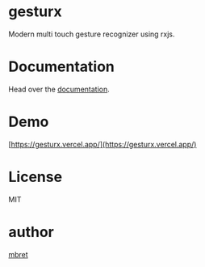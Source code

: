 # gesturx

Modern multi touch gesture recognizer using rxjs.

# Documentation

Head over the [documentation](https://bret-maxime.gitbook.io/gesturx/custom-gesture).

# Demo

[https://gesturx.vercel.app/](https://gesturx.vercel.app/)

# License

MIT

# author

[mbret](https://github.com/mbret)
